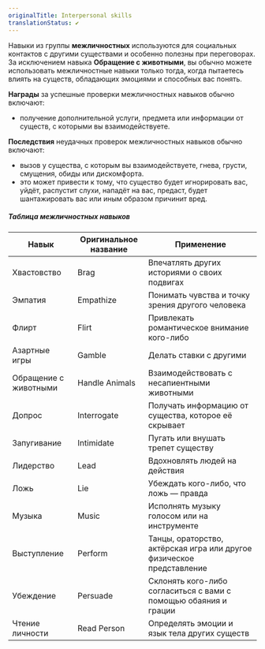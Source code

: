 ```yaml
---
originalTitle: Interpersonal skills
translationStatus: ✔️
---
```


Навыки из группы **межличностных** используются для социальных контактов с другими существами и особенно полезны при переговорах. За исключением навыка **Обращение с животными**, вы обычно можете использовать межличностные навыки только тогда, когда пытаетесь влиять на существ, обладающих эмоциями и способных вас понять.

**Награды** за успешные проверки межличностных навыков обычно включают:
- получение дополнительной услуги, предмета или информации от существ, с которыми вы взаимодействуете.

**Последствия** неудачных проверок межличностных навыков обычно включают:
- вызов у существа, с которым вы взаимодействуете, гнева, грусти, смущения, обиды или дискомфорта.
- это может привести к тому, что существо будет игнорировать вас, уйдёт, распустит слухи, нападёт на вас, предаст, будет шантажировать вас или иным образом причинит вред.

##### Таблица межличностных навыков

| Навык                    | Оригинальное название | Применение                                                            |
| ------------------------ | --------------------- | --------------------------------------------------------------------- |
| Хвастовство           | Brag                  | Впечатлять других историями о своих подвигах                          |
| Эмпатия               | Empathize             | Понимать чувства и точку зрения другого человека                      |
| Флирт                 | Flirt                 | Привлекать романтическое внимание кого-либо                           |
| Азартные игры         | Gamble                | Делать ставки с другими                                               |
| Обращение с животными | Handle Animals        | Взаимодействовать с несапиентными животными                           |
| Допрос                | Interrogate           | Получать информацию от существа, которое её скрывает                  |
| Запугивание           | Intimidate            | Пугать или внушать трепет существу                                    |
| Лидерство             | Lead                  | Вдохновлять людей на действия                                         |
| Ложь                  | Lie                   | Убеждать кого-либо, что ложь — правда                                 |
| Музыка                | Music                 | Исполнять музыку голосом или на инструменте                           |
| Выступление           | Perform               | Танцы, ораторство, актёрская игра или другое физическое представление |
| Убеждение             | Persuade              | Склонять кого-либо согласиться с вами с помощью обаяния и грации      |
| Чтение личности       | Read Person           | Определять эмоции и язык тела других существ                          |
